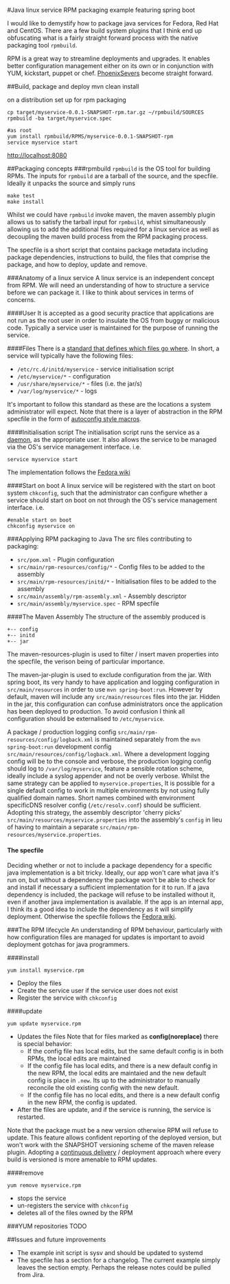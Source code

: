 #Java linux service RPM packaging example featuring spring boot

I would like to demystify how to package java services for Fedora, Red Hat and CentOS.
There are a few build system plugins that I think end up obfuscating what is a fairly straight forward
process with the native packaging tool `rpmbuild`.

RPM is a great way to streamline deployments and upgrades. It enables better configuration management either on its own
or in conjunction with YUM, kickstart, puppet or chef. [PhoenixSevers](http://martinfowler.com/bliki/PhoenixServer.html) become straight forward.

##Build, package and deploy
    mvn clean install

on a distribution set up for rpm packaging

    cp target/myservice-0.0.1-SNAPSHOT-rpm.tar.gz ~/rpmbuild/SOURCES
    rpmbuild -ba target/myservice.spec

    #as root
    yum install rpmbuild/RPMS/myservice-0.0.1-SNAPSHOT-rpm
    service myservice start

[http://localhost:8080](http://localhost:8080)

##Packaging concepts
###rpmbuild
`rpmbuild` is the OS tool for building RPMs. The inputs for `rpmbuild` are a tarball of the source, and the specfile. Ideally it unpacks the source and simply runs

    make test
    make install

Whilst we could have `rpmbuild` invoke maven, the maven assembly plugin allows us to satisfy the tarball input for `rpmbuild`,
whist simultaneously allowing us to add the additional files required for a linux service as well as decoupling the maven build process
from the RPM packaging process.

The specfile is a short script that contains package metadata including package dependencies,
instructions to build, the files that comprise the package, and how to deploy, update and remove.

###Anatomy of a linux service
A linux service is an independent concept from RPM. We will need an understanding of how to structure a service before we can package it.
I like to think about services in terms of concerns.

####User
It is accepted as a good security practice that applications are not run as the root user in order to insulate the OS from
buggy or malicious code. Typically a service user is maintained for the purpose of running the service.

####Files
There is a [standard that defines which files go where](http://www.tldp.org/LDP/intro-linux/html/sect_03_01.html).
In short, a service will typically have the following files:

* `/etc/rc.d/initd/myservice` - service initialisation script
* `/etc/myservice/*`  - configuration
* `/usr/share/myservice/*`    - files (i.e. the jar/s)
* `/var/log/myservice/*`  - logs

It's important to follow this standard as these are the locations a system administrator will expect. Note that there is a layer
of abstraction in the RPM specfile in the form of [autoconfig style macros](https://fedoraproject.org/wiki/Packaging:RPMMacros).

####Initialisation script
The initialisation script runs the service as a [daemon](http://en.wikipedia.org/wiki/Daemon_%28computing%29), as the appropriate user.
It also allows the service to be managed via the OS's service management interface. i.e.

    service myservice start

The implementation follows the [Fedora wiki](https://fedoraproject.org/wiki/Packaging:SysVInitScript)

####Start on boot
A linux service will be registered with the start on boot system `chkconfig`, such that the administrator can configure whether a service should start on
boot on not through the OS's service management interface. i.e.

    #enable start on boot
    chkconfig myservice on

###Applying RPM packaging to Java
The src files contributing to packaging:
* `src/pom.xml` - Plugin configuration
* `src/main/rpm-resources/config/*` - Config files to be added to the assembly
* `src/main/rpm-resources/initd/*` - Initialisation files to be added to the assembly
* `src/main/assembly/rpm-assembly.xml` - Assembly descriptor
* `src/main/assembly/myservice.spec` - RPM specfile

####The Maven Assembly
The structure of the assembly produced is

```
+-- config
+-- initd
+-- jar
```

The maven-resources-plugin is used to filter / insert maven properties into the specfile, the verison being of particular importance.

The maven-jar-plugin is used to exclude configuration from the jar.
With spring boot, its very handy to have application and logging configuration in `src/main/resources` in order to use `mvn spring-boot:run`.
However by default, maven will include any `src/main/resources` files into the jar. Hidden in the jar, this configuration
can confuse administrators once the application has been deployed to production. To avoid confusion I think all configuration
should be externalised to `/etc/myservice`.

A package / production logging config `src/main/rpm-resources/config/logback.xml` is maintained separately from the `mvn spring-boot:run` development
config `src/main/resources/config/logback.xml`. Where a development logging config will be to the console and verbose,
the production logging config should log to `/var/log/myservice`, feature a sensible rotation scheme, ideally include a syslog appender and not be overly verbose.
Whilst the same strategy can be applied to `myservice.properties`, It is possible for a single default config to work in multiple
environments by not using fully qualified domain names. Short names combined with environment specificDNS resolver config (`/etc/resolv.conf`)
should be sufficient. Adopting this strategy, the assembly descriptor 'cherry picks' `src/main/resources/myservice.properties` into the assembly's
`config` in lieu of having to maintain a separate `src/main/rpm-resources/myservice.properties`.

#### The specfile
Deciding whether or not to include a package dependency for a specific java implementation is a bit tricky. Ideally, our app won't care what java it's run on,
but without a dependency the package won't be able to check for and install if necessary a sufficient implementation for it to run.
If a java dependency is included, the package will refuse to be installed without it, even if another java implementation is available.
If the app is an internal app, I think its a good idea to include the dependency as it will simplify deployment.
Otherwise the specfile follows the [Fedora wiki](https://fedoraproject.org/wiki/Packaging:SysVInitScript).

###The RPM lifecycle
An understanding of RPM behaviour, particularly with how configuration files are managed for updates is important to avoid deployment gotchas for java programmers.

####install

    yum install myservice.rpm

* Deploy the files
* Create the service user if the service user does not exist
* Register the service with `chkconfig`

####update

    yum update myservice.rpm

* Updates the files
  Note that for files marked as __config(noreplace)__ there is special behavior:
  * If the config file has local edits, but the same default config is in both RPMs, the local edits are maintained
  * If the config file has local edits, and there is a new default config in the new RPM, the local edits are maintaied and the new default config is place in `.new`.
  Its up to the administrator to manually reconcile the old existing config with the new default.
  * If the config file has no local edits, and there is a new default config in the new RPM, the config is updated.
* After the files are update, and if the service is running, the service is restarted.

Note that the package must be a new version otherwise RPM will refuse to update. This feature allows confident reporting of the deployed version, but
won't work with the SNAPSHOT versioning scheme of the maven release plugin. Adopting a [continuous delivery](http://www.slideshare.net/wakaleo/continuous-deliverywithmaven) / deployment approach where every build is versioned
is more amenable to RPM updates.

####remove

    yum remove myservice.rpm

* stops the service
* un-registers the service with `chkconfig`
* deletes all of the files owned by the RPM

###YUM repositories
TODO

##Issues and future improvements
* The example init script is sysv and should be updated to systemd
* The specfile has a section for a changelog. The current example simply leaves the section empty. Perhaps the release notes could be pulled from Jira.
